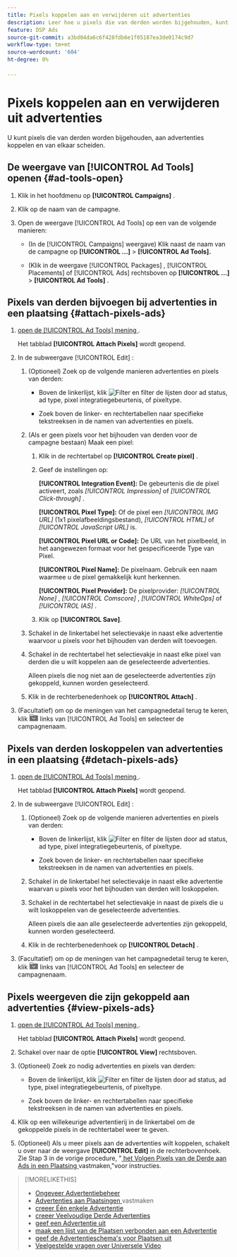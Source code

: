 ```yaml
---
title: Pixels koppelen aan en verwijderen uit advertenties
description: Leer hoe u pixels die van derden worden bijgehouden, kunt toevoegen aan of verwijderen uit advertenties.
feature: DSP Ads
source-git-commit: a3bd04da6c6f428fdb6e1f05187ea3de0174c9d7
workflow-type: tm+mt
source-wordcount: '604'
ht-degree: 0%

---
```


# Pixels koppelen aan en verwijderen uit advertenties

U kunt pixels die van derden worden bijgehouden, aan advertenties koppelen en van elkaar scheiden.

## De weergave van [!UICONTROL Ad Tools] openen {#ad-tools-open}

1. Klik in het hoofdmenu op **[!UICONTROL Campaigns]** .

1. Klik op de naam van de campagne.

1. Open de weergave [!UICONTROL Ad Tools] op een van de volgende manieren:

   * (In de [!UICONTROL Campaigns] weergave) Klik naast de naam van de campagne op **[!UICONTROL ...]** > **[!UICONTROL Ad Tools].**

   * (Klik in de weergave [!UICONTROL Packages] , [!UICONTROL Placements] of [!UICONTROL Ads] rechtsboven op **[!UICONTROL ...]** > **[!UICONTROL Ad Tools]** .

## Pixels van derden bijvoegen bij advertenties in een plaatsing {#attach-pixels-ads}

1. [ open de [!UICONTROL Ad Tools] mening ](#ad-tools-open).

   Het tabblad **[!UICONTROL Attach Pixels]** wordt geopend.

1. In de subweergave [!UICONTROL Edit] :

   1. (Optioneel) Zoek op de volgende manieren advertenties en pixels van derden:

      * Boven de linkerlijst, klik ![ Filter ](/help/dsp/assets/filter.png) en filter de lijsten door ad status, ad type, pixel integratiegebeurtenis, of pixeltype.

      * Zoek boven de linker- en rechtertabellen naar specifieke tekstreeksen in de namen van advertenties en pixels.

   1. (Als er geen pixels voor het bijhouden van derden voor de campagne bestaan) Maak een pixel:

      1. Klik in de rechtertabel op **[!UICONTROL Create pixel]** .

      1. Geef de instellingen op:

         **[!UICONTROL Integration Event]:** De gebeurtenis die de pixel activeert, zoals *[!UICONTROL Impression]* of *[!UICONTROL Click-through]* .

         **[!UICONTROL Pixel Type]:** Of de pixel een *[!UICONTROL IMG URL]* (1x1 pixelafbeeldingsbestand), *[!UICONTROL HTML]* of *[!UICONTROL JavaScript URL]* is.

         **[!UICONTROL Pixel URL or Code]:** De URL van het pixelbeeld, in het aangewezen formaat voor het gespecificeerde Type van Pixel.

         **[!UICONTROL Pixel Name]:** De pixelnaam. Gebruik een naam waarmee u de pixel gemakkelijk kunt herkennen.

         **[!UICONTROL Pixel Provider]:** De pixelprovider: *[!UICONTROL None]* , *[!UICONTROL Comscore]* , *[!UICONTROL WhiteOps]* of *[!UICONTROL IAS]* .

      1. Klik op **[!UICONTROL Save]**.

   1. Schakel in de linkertabel het selectievakje in naast elke advertentie waarvoor u pixels voor het bijhouden van derden wilt toevoegen.

   1. Schakel in de rechtertabel het selectievakje in naast elke pixel van derden die u wilt koppelen aan de geselecteerde advertenties.

      Alleen pixels die nog niet aan de geselecteerde advertenties zijn gekoppeld, kunnen worden geselecteerd.

   1. Klik in de rechterbenedenhoek op **[!UICONTROL Attach]** .

1. (Facultatief) om op de meningen van het campagnedetail terug te keren, klik ![ Terugkeer aan omslag ](/help/dsp/assets/breadcrumb-return.png " Terugkeer aan omslag ") links van [!UICONTROL Ad Tools] en selecteer de campagnenaam.

## Pixels van derden loskoppelen van advertenties in een plaatsing {#detach-pixels-ads}

1. [ open de [!UICONTROL Ad Tools] mening ](#ad-tools-open).

   Het tabblad **[!UICONTROL Attach Pixels]** wordt geopend.

1. In de subweergave [!UICONTROL Edit] :

   1. (Optioneel) Zoek op de volgende manieren advertenties en pixels van derden:

      * Boven de linkerlijst, klik ![ Filter ](/help/dsp/assets/filter.png) en filter de lijsten door ad status, ad type, pixel integratiegebeurtenis, of pixeltype.

      * Zoek boven de linker- en rechtertabellen naar specifieke tekstreeksen in de namen van advertenties en pixels.

   1. Schakel in de linkertabel het selectievakje in naast elke advertentie waarvan u pixels voor het bijhouden van derden wilt loskoppelen.

   1. Schakel in de rechtertabel het selectievakje in naast de pixels die u wilt loskoppelen van de geselecteerde advertenties.

      Alleen pixels die aan alle geselecteerde advertenties zijn gekoppeld, kunnen worden geselecteerd.

   1. Klik in de rechterbenedenhoek op **[!UICONTROL Detach]** .

1. (Facultatief) om op de meningen van het campagnedetail terug te keren, klik ![ Terugkeer aan omslag ](/help/dsp/assets/breadcrumb-return.png " Terugkeer aan omslag ") links van [!UICONTROL Ad Tools] en selecteer de campagnenaam.

## Pixels weergeven die zijn gekoppeld aan advertenties {#view-pixels-ads}

1. [ open de [!UICONTROL Ad Tools] mening ](#ad-tools-open).

   Het tabblad **[!UICONTROL Attach Pixels]** wordt geopend.

1. Schakel over naar de optie **[!UICONTROL View]** rechtsboven.

1. (Optioneel) Zoek zo nodig advertenties en pixels van derden:

   * Boven de linkerlijst, klik ![ Filter ](/help/dsp/assets/filter.png) en filter de lijsten door ad status, ad type, pixel integratiegebeurtenis, of pixeltype.

   * Zoek boven de linker- en rechtertabellen naar specifieke tekstreeksen in de namen van advertenties en pixels.

1. Klik op een willekeurige advertentierij in de linkertabel om de gekoppelde pixels in de rechtertabel weer te geven.

1. (Optioneel) Als u meer pixels aan de advertenties wilt koppelen, schakelt u over naar de weergave **[!UICONTROL Edit]** in de rechterbovenhoek. Zie Stap 3 in de vorige procedure, &quot;[ het Volgen Pixels van de Derde aan Ads in een Plaatsing ](#attach-pixels-ads) vastmaken,&quot;voor instructies.

>[!MORELIKETHIS]
>
>* [ Ongeveer Advertentiebeheer ](ad-about.md)
>* [ Advertenties aan Plaatsingen ](/help/dsp/campaign-management/ads/ad-attach-to-placement.md) vastmaken
>* [ creeer Één enkele Advertentie ](ad-create.md)
>* [ creeer Veelvoudige Derde Advertenties ](ad-create-multiple.md)
>* [ geef een Advertentie uit ](ad-edit.md)
>* [ maak een lijst van de Plaatsen verbonden aan een Advertentie ](ad-list-placements.md)
>* [ geef de Advertentieschema&#39;s voor Plaatsen uit ](/help/dsp/campaign-management/placements/placement-edit-ad-schedule.md)
>* [ Veelgestelde vragen over Universele Video ](/help/dsp/campaign-management/faq-universal-video.md)

